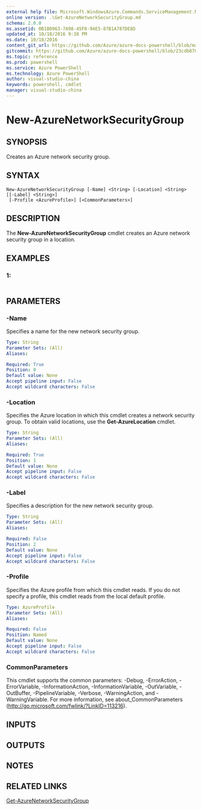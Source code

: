 ```yaml
---
external help file: Microsoft.WindowsAzure.Commands.ServiceManagement.Network.dll-Help.xml
online version: .\Get-AzureNetworkSecurityGroup.md
schema: 2.0.0
ms.assetid: 0B1B0963-7A98-45F8-94E5-87B1A787DE8D
updated_at: 10/18/2016 9:38 PM
ms.date: 10/18/2016
content_git_url: https://github.com/Azure/azure-docs-powershell/blob/master/azureps-cmdlets-docs/ServiceManagement/Azure.Networking/v0.9.8/New-AzureNetworkSecurityGroup.md
gitcommit: https://github.com/Azure/azure-docs-powershell/blob/23cdb8705d4ab9807c0e21b238f3b134a7d49c7d/azureps-cmdlets-docs/ServiceManagement/Azure.Networking/v0.9.8/New-AzureNetworkSecurityGroup.md
ms.topic: reference
ms.prod: powershell
ms.service: Azure PowerShell
ms.technology: Azure PowerShell
author: visual-studio-china
keywords: powershell, cmdlet
manager: visual-studio-china
---
```


# New-AzureNetworkSecurityGroup

## SYNOPSIS
Creates an Azure network security group.

## SYNTAX

```
New-AzureNetworkSecurityGroup [-Name] <String> [-Location] <String> [[-Label] <String>]
 [-Profile <AzureProfile>] [<CommonParameters>]
```

## DESCRIPTION
The **New-AzureNetworkSecurityGroup** cmdlet creates an Azure network security group in a location.

## EXAMPLES

### 1:
```

```

## PARAMETERS

### -Name
Specifies a name for the new network security group.

```yaml
Type: String
Parameter Sets: (All)
Aliases: 

Required: True
Position: 0
Default value: None
Accept pipeline input: False
Accept wildcard characters: False
```

### -Location
Specifies the Azure location in which this cmdlet creates a network security group.
To obtain valid locations, use the **Get-AzureLocation** cmdlet.

```yaml
Type: String
Parameter Sets: (All)
Aliases: 

Required: True
Position: 1
Default value: None
Accept pipeline input: False
Accept wildcard characters: False
```

### -Label
Specifies a description for the new network security group.

```yaml
Type: String
Parameter Sets: (All)
Aliases: 

Required: False
Position: 2
Default value: None
Accept pipeline input: False
Accept wildcard characters: False
```

### -Profile
Specifies the Azure profile from which this cmdlet reads.
If you do not specify a profile, this cmdlet reads from the local default profile.

```yaml
Type: AzureProfile
Parameter Sets: (All)
Aliases: 

Required: False
Position: Named
Default value: None
Accept pipeline input: False
Accept wildcard characters: False
```

### CommonParameters
This cmdlet supports the common parameters: -Debug, -ErrorAction, -ErrorVariable, -InformationAction, -InformationVariable, -OutVariable, -OutBuffer, -PipelineVariable, -Verbose, -WarningAction, and -WarningVariable. For more information, see about_CommonParameters (http://go.microsoft.com/fwlink/?LinkID=113216).

## INPUTS

## OUTPUTS

## NOTES

## RELATED LINKS

[Get-AzureNetworkSecurityGroup](..\..\..\..\ResourceManager\AzureRM.Network\v0.9.8\CmdletMDs\Get-AzureNetworkSecurityGroup.md)


